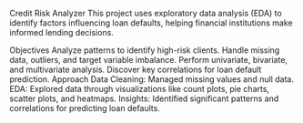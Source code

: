 Credit Risk Analyzer
This project uses exploratory data analysis (EDA) to identify factors influencing loan defaults, helping financial institutions make informed lending decisions.

Objectives
Analyze patterns to identify high-risk clients.
Handle missing data, outliers, and target variable imbalance.
Perform univariate, bivariate, and multivariate analysis.
Discover key correlations for loan default prediction.
Approach
Data Cleaning: Managed missing values and null data.
EDA: Explored data through visualizations like count plots, pie charts, scatter plots, and heatmaps.
Insights: Identified significant patterns and correlations for predicting loan defaults.
